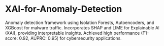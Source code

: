 # XAI-for-Anomaly-Detection
Anomaly detection framework using Isolation Forests, Autoencoders, and XGBoost for malware traffic. Incorporates SHAP and LIME for Explainable AI (XAI), providing interpretable insights. Achieved high performance (F1-score: 0.92, AUPRC: 0.95) for cybersecurity applications.
